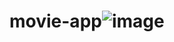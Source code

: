 # movie-app![image](https://user-images.githubusercontent.com/74732300/172558781-62472ea9-2c63-45b4-9295-b3f13b352ba0.png)
